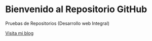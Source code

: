 # Bienvenido al Repositorio GitHub

Pruebas de Repositorios (Desarrollo web Integral)

[Visita mi blog](https://github.com/JoseJuanBautista11?tab=repositories)

 
